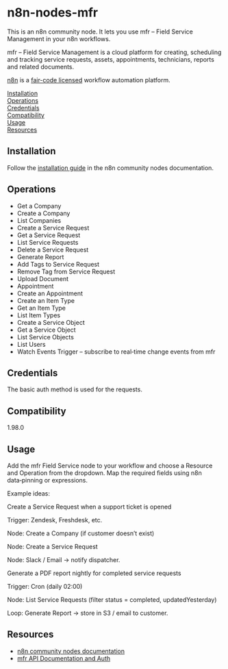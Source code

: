 # n8n-nodes-mfr

This is an n8n community node. It lets you use mfr – Field Service Management in your n8n workflows.

mfr – Field Service Management is a cloud platform for creating, scheduling and tracking service requests, assets, appointments, technicians, reports and related documents.


[n8n](https://n8n.io/) is a [fair-code licensed](https://docs.n8n.io/reference/license/) workflow automation platform.

[Installation](#installation)  
[Operations](#operations)  
[Credentials](#credentials)  <!-- delete if no auth needed -->  
[Compatibility](#compatibility)  
[Usage](#usage)  <!-- delete if not using this section -->  
[Resources](#resources)  

## Installation

Follow the [installation guide](https://docs.n8n.io/integrations/community-nodes/installation/) in the n8n community nodes documentation.

## Operations


- Get a Company
- Create a Company
- List Companies
- Create a Service Request
- Get a Service Request
- List Service Requests
- Delete a Service Request
- Generate Report
- Add Tags to Service Request
- Remove Tag from Service Request
- Upload Document
- Appointment
- Create an Appointment
- Create an Item Type
- Get an Item Type
- List Item Types
- Create a Service Object
- Get a Service Object
- List Service Objects
- List Users
- Watch Events Trigger – subscribe to real‑time change events from mfr

## Credentials

The basic auth method is used for the requests.

## Compatibility

1.98.0

## Usage

Add the mfr Field Service node to your workflow and choose a Resource and Operation from the dropdown. Map the required fields using n8n data‑pinning or expressions.

Example ideas:

Create a Service Request when a support ticket is opened

Trigger: Zendesk, Freshdesk, etc.

Node: Create a Company (if customer doesn’t exist)

Node: Create a Service Request

Node: Slack / Email → notify dispatcher.

Generate a PDF report nightly for completed service requests

Trigger: Cron (daily 02:00)

Node: List Service Requests (filter status = completed, updatedYesterday)

Loop: Generate Report → store in S3 / email to customer.

## Resources

* [n8n community nodes documentation](https://docs.n8n.io/integrations/community-nodes/)
* [mfr API Documentation and Auth](https://documenter.getpostman.com/view/3999268/TVYCAzpK#intro)


